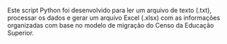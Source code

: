 Este script Python foi desenvolvido para ler um arquivo de texto (.txt), processar os 
dados e gerar um arquivo Excel (.xlsx) com as informações organizadas com base no modelo de migração do Censo
da Educação Superior.
